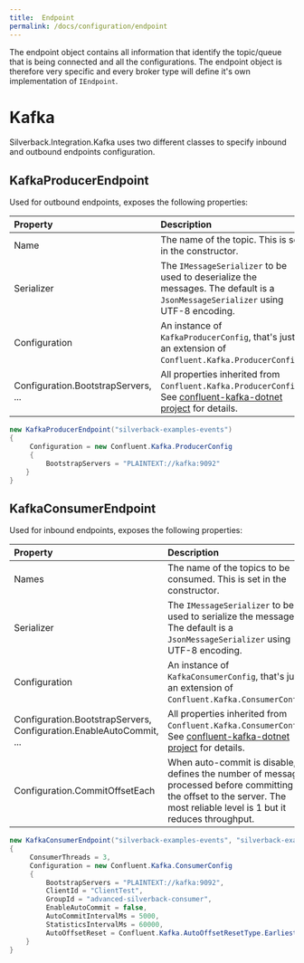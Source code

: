 ```yaml
---
title:  Endpoint
permalink: /docs/configuration/endpoint
---
```


The endpoint object contains all information that identify the topic/queue that is being connected and all the configurations. The endpoint object is therefore very specific and every broker type will define it's own implementation of `IEndpoint`.

# Kafka

Silverback.Integration.Kafka uses two different classes to specify inbound and outbound endpoints configuration.

## KafkaProducerEndpoint

Used for outbound endpoints, exposes the following properties:

Property | Description
:-- | :--
Name | The name of the topic. This is set in the constructor.
Serializer | The `IMessageSerializer` to be used to deserialize the messages. The default is a `JsonMessageSerializer` using UTF-8 encoding.
Configuration | An instance of `KafkaProducerConfig`, that's just an extension of `Confluent.Kafka.ProducerConfig`.
Configuration.BootstrapServers, ...| All properties inherited from `Confluent.Kafka.ProducerConfig`. See [confluent-kafka-dotnet project](https://github.com/confluentinc/confluent-kafka-dotnet) for details.

```c#
new KafkaProducerEndpoint("silverback-examples-events")
{
     Configuration = new Confluent.Kafka.ProducerConfig
     {
         BootstrapServers = "PLAINTEXT://kafka:9092"
    }
}
```

## KafkaConsumerEndpoint

Used for inbound endpoints, exposes the following properties:

Property | Description
:-- | :--
Names | The name of the topics to be consumed. This is set in the constructor.
Serializer | The `IMessageSerializer` to be used to serialize the messages. The default is a `JsonMessageSerializer` using UTF-8 encoding.
Configuration | An instance of `KafkaConsumerConfig`, that's just an extension of `Confluent.Kafka.ConsumerConfig`.
Configuration.BootstrapServers, Configuration.EnableAutoCommit, ...| All properties inherited from `Confluent.Kafka.ConsumerConfig`. See [confluent-kafka-dotnet project](https://github.com/confluentinc/confluent-kafka-dotnet) for details.
Configuration.CommitOffsetEach | When auto-commit is disable, defines the number of message processed before committing the offset to the server. The most reliable level is 1 but it reduces throughput.

```c#
new KafkaConsumerEndpoint("silverback-examples-events", "silverback-examples-something")
{
     ConsumerThreads = 3,
     Configuration = new Confluent.Kafka.ConsumerConfig
     {
         BootstrapServers = "PLAINTEXT://kafka:9092",
         ClientId = "ClientTest",
         GroupId = "advanced-silverback-consumer",
         EnableAutoCommit = false,
         AutoCommitIntervalMs = 5000,
         StatisticsIntervalMs = 60000,
         AutoOffsetReset = Confluent.Kafka.AutoOffsetResetType.Earliest
    }
}
```